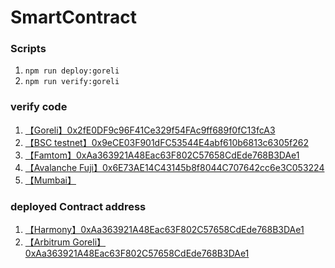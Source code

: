 # SmartContract

### Scripts
1. `npm run deploy:goreli`
2. `npm run verify:goreli`

### verify code

1. [【Goreli】0x2fE0DF9c96F41Ce329f54FAc9ff689f0fC13fcA3](https://goerli.etherscan.io/address/0x2fE0DF9c96F41Ce329f54FAc9ff689f0fC13fcA3#code)
2. [【BSC testnet】0x9eCE03F901dFC53544E4abf610b6813c6305f262](https://testnet.bscscan.com/address/0x9eCE03F901dFC53544E4abf610b6813c6305f262#code)
3. [【Famtom】0xAa363921A48Eac63F802C57658CdEde768B3DAe1](https://testnet.ftmscan.com/address/0xAa363921A48Eac63F802C57658CdEde768B3DAe1#code)
4. [【Avalanche Fuji】0x6E73AE14C43145b8f8044C707642cc6e3C053224]( https://testnet.snowtrace.io/address/0x6E73AE14C43145b8f8044C707642cc6e3C053224#code)
5. [【Mumbai】]()

### deployed Contract address

1. [【Harmony】0xAa363921A48Eac63F802C57658CdEde768B3DAe1](https://explorer.harmony.one/address/0xAa363921A48Eac63F802C57658CdEde768B3DAe1)
2. [【Arbitrum Goreli】0xAa363921A48Eac63F802C57658CdEde768B3DAe1](https://goerli-rollup-explorer.arbitrum.io/address/0xAa363921A48Eac63F802C57658CdEde768B3DAe1)

